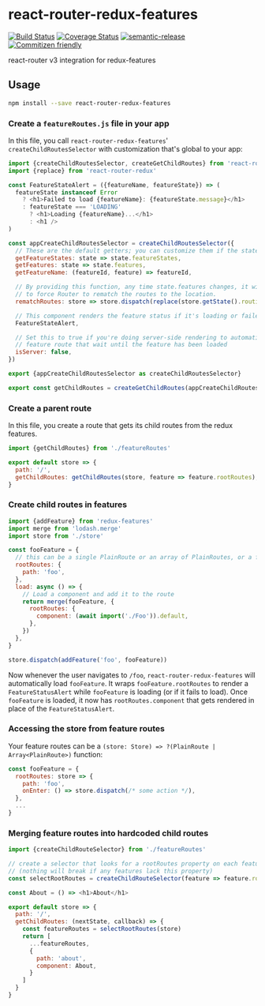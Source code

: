 # react-router-redux-features

[![Build Status](https://travis-ci.org/jcoreio/react-router-redux-features.svg?branch=master)](https://travis-ci.org/jcoreio/react-router-redux-features)
[![Coverage Status](https://coveralls.io/repos/github/jcoreio/react-router-redux-features/badge.svg?branch=master)](https://coveralls.io/github/jcoreio/react-router-redux-features?branch=master)
[![semantic-release](https://img.shields.io/badge/%20%20%F0%9F%93%A6%F0%9F%9A%80-semantic--release-e10079.svg)](https://github.com/semantic-release/semantic-release)
[![Commitizen friendly](https://img.shields.io/badge/commitizen-friendly-brightgreen.svg)](http://commitizen.github.io/cz-cli/)

react-router v3 integration for redux-features

## Usage

```sh
npm install --save react-router-redux-features
```

### Create a `featureRoutes.js` file in your app

In this file, you call `react-router-redux-features`' `createChildRoutesSelector` with customization that's global to
your app:

```js
import {createChildRoutesSelector, createGetChildRoutes} from 'react-router-redux-features'
import {replace} from 'react-router-redux'

const FeatureStateAlert = ({featureName, featureState}) => (
  featureState instanceof Error
    ? <h1>Failed to load {featureName}: {featureState.message}</h1>
    : featureState === 'LOADING'
      ? <h1>Loading {featureName}...</h1>
      : <h1 />
)

const appCreateChildRoutesSelector = createChildRoutesSelector({
  // These are the default getters; you can customize them if the state lives elsewhere
  getFeatureStates: state => state.featureStates,
  getFeatures: state => state.features,
  getFeatureName: (featureId, feature) => featureId,

  // By providing this function, any time state.features changes, it will replace the location with itself
  // to force Router to rematch the routes to the location.
  rematchRoutes: store => store.dispatch(replace(store.getState().routing.locationBeforeTransitions)),

  // This component renders the feature status if it's loading or failed to load.
  FeatureStateAlert,

  // Set this to true if you're doing server-side rendering to automatically add/wrap onEnter hooks to each
  // feature route that wait until the feature has been loaded
  isServer: false,
})

export {appCreateChildRoutesSelector as createChildRoutesSelector}

export const getChildRoutes = createGetChildRoutes(appCreateChildRoutesSelector)
```

### Create a parent route

In this file, you create a route that gets its child routes from the redux features.

```js
import {getChildRoutes} from './featureRoutes'

export default store => {
  path: '/',
  getChildRoutes: getChildRoutes(store, feature => feature.rootRoutes),
}
```

### Create child routes in features

```js
import {addFeature} from 'redux-features'
import merge from 'lodash.merge'
import store from './store'

const fooFeature = {
  // this can be a single PlainRoute or an array of PlainRoutes, or a function that takes a store and returns either one
  rootRoutes: {
    path: 'foo',
  },
  load: async () => {
    // Load a component and add it to the route
    return merge(fooFeature, {
      rootRoutes: {
        component: (await import('./Foo')).default,
      },
    })
  },
}

store.dispatch(addFeature('foo', fooFeature))
```

Now whenever the user navigates to `/foo`, `react-router-redux-features` will automatically load `fooFeature`.  It wraps
`fooFeature.rootRoutes` to render a `FeatureStatusAlert` while `fooFeature` is loading (or if it fails to load).  Once
`fooFeature` is loaded, it now has `rootRoutes.component` that gets rendered in place of the `FeatureStatusAlert`.

### Accessing the store from feature routes

Your feature routes can be a `(store: Store) => ?(PlainRoute | Array<PlainRoute>)` function:

```js
const fooFeature = {
  rootRoutes: store => {
    path: 'foo',
    onEnter: () => store.dispatch(/* some action */),
  },
  ...
}
```

### Merging feature routes into hardcoded child routes

```js
import {createChildRouteSelector} from './featureRoutes'

// create a selector that looks for a rootRoutes property on each feature.
// (nothing will break if any features lack this property)
const selectRootRoutes = createChildRouteSelector(feature => feature.rootRoutes)

const About = () => <h1>About</h1>

export default store => {
  path: '/',
  getChildRoutes: (nextState, callback) => {
    const featureRoutes = selectRootRoutes(store)
    return [
      ...featureRoutes,
      {
        path: 'about',
        component: About,
      }
    ]
  }
}
```

